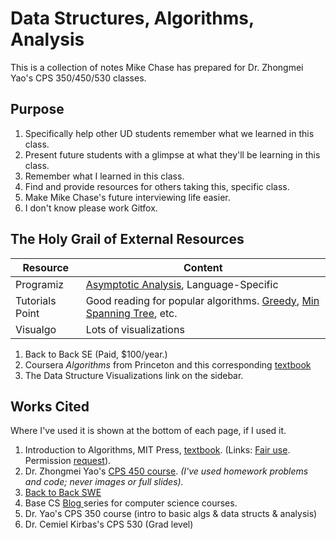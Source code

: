 # Data Structures, Algorithms, Analysis

This is a collection of notes Mike Chase has prepared for Dr. Zhongmei Yao's CPS 350/450/530 classes.

## Purpose

1. Specifically help other UD students remember what we learned in this class.
2. Present future students with a glimpse at what they'll be learning in this class.
3. Remember what I learned in this class.
4. Find and provide resources for others taking this, specific class.
5. Make Mike Chase's future interviewing life easier.
6. I don't know please work Gitfox.

## The Holy Grail of External Resources

| Resource        | Content                                                                                                                                                                                                              |
| --------------- | -------------------------------------------------------------------------------------------------------------------------------------------------------------------------------------------------------------------- |
| Programiz       | [Asymptotic Analysis](https://www.programiz.com/dsa/asymptotic-notations), Language-Specific                                                                                                                         |
| Tutorials Point | Good reading for popular algorithms. [Greedy](https://www.tutorialspoint.com/introduction-to-greedy-algorithms), [Min Spanning Tree](https://www.tutorialspoint.com/Kruskal-s-Minimum-Spanning-Tree-Algorithm), etc. |
| Visualgo        | Lots of visualizations                                                                                                                                                                                               |

1. Back to Back SE (Paid, $100/year.)
2. Coursera _Algorithms_ from Princeton and this corresponding [textbook](https://algs4.cs.princeton.edu/home/)
3. The Data Structure Visualizations link on the sidebar.

## Works Cited

Where I've used it is shown at the bottom of each page, if I used it.

1. Introduction to Algorithms, MIT Press, [textbook](https://mitpress.mit.edu/books/introduction-algorithms-third-edition). (Links: [Fair use](https://mitpress.mit.edu/sites/default/files/uploads/GuidelinesforFair%20UseMITPressMaterial-2017Revision%202.pdf). Permission [request](https://mitpress.mit.edu/sites/default/files/quicklinks/2019-03/MIT-Press-Books-Fillable-Permission-Request-Form-030119.pdf)).
2. Dr. Zhongmei Yao's [CPS 450 course](http://academic.udayton.edu/zhongmeiyao/450592.html). _(I've used homework problems and code; never images or full slides)._
3. [Back to Back SWE](https://backtobackswe.com/platform/content/quicksort/code)
4. Base CS [Blog ](https://medium.com/basecs)series for computer science courses.
5. Dr. Yao's CPS 350 course (intro to basic algs & data structs & analysis)
6. Dr. Cemiel Kirbas's CPS 530 (Grad level)
